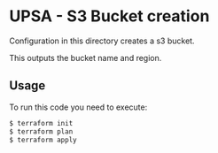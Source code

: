 # UPSA - S3 Bucket creation

Configuration in this directory creates a s3 bucket.

This outputs the bucket name and region.

## Usage

To run this code you need to execute:

```bash
$ terraform init
$ terraform plan
$ terraform apply
```